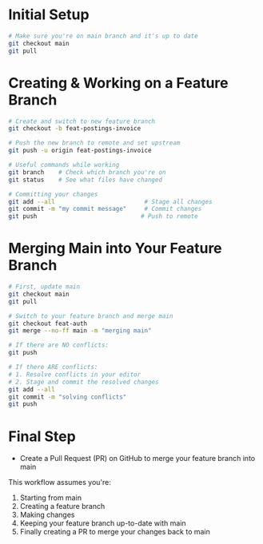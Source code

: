 # Initial Setup
```bash
# Make sure you're on main branch and it's up to date
git checkout main
git pull
```

# Creating & Working on a Feature Branch
```bash
# Create and switch to new feature branch
git checkout -b feat-postings-invoice

# Push the new branch to remote and set upstream
git push -u origin feat-postings-invoice

# Useful commands while working
git branch    # Check which branch you're on
git status    # See what files have changed

# Committing your changes
git add --all                         # Stage all changes
git commit -m "my commit message"     # Commit changes
git push                             # Push to remote
```

# Merging Main into Your Feature Branch
```bash
# First, update main
git checkout main
git pull

# Switch to your feature branch and merge main
git checkout feat-auth
git merge --no-ff main -m "merging main"

# If there are NO conflicts:
git push

# If there ARE conflicts:
# 1. Resolve conflicts in your editor
# 2. Stage and commit the resolved changes
git add --all
git commit -m "solving conflicts"
git push
```

# Final Step
- Create a Pull Request (PR) on GitHub to merge your feature branch into main

This workflow assumes you're:
1. Starting from main
2. Creating a feature branch
3. Making changes
4. Keeping your feature branch up-to-date with main
5. Finally creating a PR to merge your changes back to main